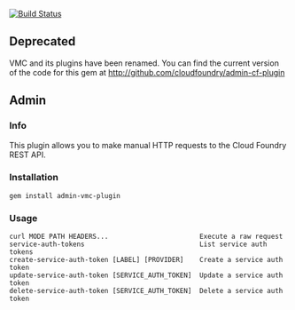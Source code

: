 [![Build Status](https://travis-ci.org/cloudfoundry/admin-vmc-plugin.png)](https://travis-ci.org/cloudfoundry/admin-vmc-plugin)

## Deprecated
VMC and its plugins have been renamed. You can find the current version of the code for this gem at
http://github.com/cloudfoundry/admin-cf-plugin

## Admin
### Info
This plugin allows you to make manual HTTP requests to the Cloud Foundry REST API.

### Installation
```
gem install admin-vmc-plugin
```

### Usage

```
curl MODE PATH HEADERS...                       Execute a raw request
service-auth-tokens                           	List service auth tokens
create-service-auth-token [LABEL] [PROVIDER]  	Create a service auth token
update-service-auth-token [SERVICE_AUTH_TOKEN]	Update a service auth token
delete-service-auth-token [SERVICE_AUTH_TOKEN]	Delete a service auth token
```
